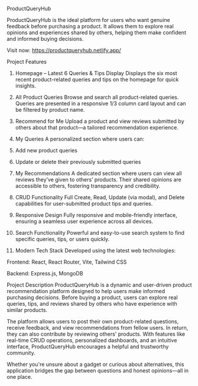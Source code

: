 ProductQueryHub

ProductQueryHub is the ideal platform for users who want genuine feedback before purchasing a product. It allows them to explore real opinions and experiences shared by others, helping them make confident and informed buying decisions.

Visit now: https://productqueryhub.netlify.app/

Project Features
1. Homepage – Latest 6 Queries & Tips Display
   Displays the six most recent product-related queries and tips on the homepage for quick insights.

2. All Product Queries
   Browse and search all product-related queries. Queries are presented in a responsive 1/3 column card layout and can be filtered by product name.

3. Recommend for Me
   Upload a product and view reviews submitted by others about that product—a tailored recommendation experience.

4. My Queries
   A personalized section where users can:
  1. Add new product queries
  2. Update or delete their previously submitted queries

5. My Recommendations
   A dedicated section where users can view all reviews they’ve given to others’ products. Their shared opinions are accessible to others, fostering transparency and credibility.

6. CRUD Functionality
   Full Create, Read, Update (via modal), and Delete capabilities for user-submitted product tips and queries.

7. Responsive Design
   Fully responsive and mobile-friendly interface, ensuring a seamless user experience across all devices.

8. Search Functionality
   Powerful and easy-to-use search system to find specific queries, tips, or users quickly.

9.  Modern Tech Stack
    Developed using the latest web technologies:

   Frontend: React, React Router, Vite, Tailwind CSS

   Backend: Express.js, MongoDB

Project Description
ProductQueryHub is a dynamic and user-driven product recommendation platform designed to help users make informed purchasing decisions. Before buying a product, users can explore real queries, tips, and reviews shared by others who have experience with similar products.

The platform allows users to post their own product-related questions, receive feedback, and view recommendations from fellow users. In return, they can also contribute by reviewing others' products. With features like real-time CRUD operations, personalized dashboards, and an intuitive interface, ProductQueryHub encourages a helpful and trustworthy community.

Whether you're unsure about a gadget or curious about alternatives, this application bridges the gap between questions and honest opinions—all in one place.
